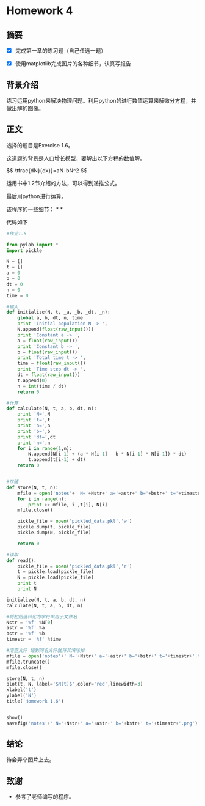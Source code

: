 # Homework 4

## 摘要

- [x] 完成第一章的练习题（自己任选一题）
- [x] 使用matplotlib完成图片的各种细节，认真写报告


## 背景介绍

练习运用python来解决物理问题。利用python的进行数值运算来解微分方程，并做出解的图像。

## 正文

选择的题目是Exercise 1.6。

这道题的背景是人口增长模型，要解出以下方程的数值解。

$$ \tfrac{dN}{dx}}=aN-bN^2 $$

运用书中1.2节介绍的方法，可以得到递推公式。

最后用python进行运算。

该程序的一些细节：
* 
*

代码如下
```python
#作业1.6

from pylab import *
import pickle

N = []
t = []
a = 0
b = 0
dt = 0
n = 0
time = 0

#输入
def initialize(N, t, _a, _b, _dt, _n):
    global a, b, dt, n, time
    print 'Initial population N -> ',
    N.append(float(raw_input()))
    print 'Constant a -> ',
    a = float(raw_input())
    print 'Constant b -> ',
    b = float(raw_input())
    print 'Total time t -> ',
    time = float(raw_input())
    print 'Time step dt -> ',
    dt = float(raw_input())
    t.append(0)
    n = int(time / dt)
    return 0

#计算
def calculate(N, t, a, b, dt, n):
    print 'N=',N
    print 't=',t
    print 'a=',a
    print 'b=',b
    print 'dt=',dt
    print 'n=',n
    for i in range(1,n):
        N.append(N[i-1] + (a * N[i-1] - b * N[i-1] * N[i-1]) * dt)
        t.append(t[i-1] + dt)
    return 0


#存储
def store(N, t, n):
    mfile = open('notes'+' N='+Nstr+' a='+astr+' b='+bstr+' t='+timestr+'.txt','a')
    for i in range(n):
        print >> mfile, i ,t[i], N[i]
    mfile.close()

    pickle_file = open('pickled_data.pkl','w')
    pickle.dump(t, pickle_file)
    pickle.dump(N, pickle_file)

    return 0

#读取
def read():
    pickle_file = open('pickled_data.pkl','r')
    t = pickle.load(pickle_file)
    N = pickle.load(pickle_file)
    print t
    print N

initialize(N, t, a, b, dt, n)
calculate(N, t, a, b, dt, n)

#将初始值转化为字符串用于文件名
Nstr = '%f' %N[0]
astr = '%f' %a
bstr = '%f' %b
timestr = '%f' %time

#清空文件 碰到同名文件就将其清除掉
mfile = open('notes'+' N='+Nstr+' a='+astr+' b='+bstr+' t='+timestr+'.txt','a')
mfile.truncate()
mfile.close()

store(N, t, n)
plot(t, N, label='$N(t)$',color='red',linewidth=3)
xlabel('t')
ylabel('N')
title('Homework 1.6')


show()
savefig('notes'+' N='+Nstr+' a='+astr+' b='+bstr+' t='+timestr+'.png')

```


## 结论

待会弄个图片上去。

## 致谢

* 参考了老师编写的程序。
